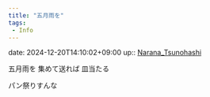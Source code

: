 ```yaml
---
title: "五月雨を"
tags:
 - Info
---
```


date: 2024-12-20T14:10:02+09:00
up:: [Narana_Tsunohashi](Bar/Novel/Nacaria/Narana_Tsunohashi.md)

五月雨を
集めて送れば
皿当たる

パン祭りすんな
